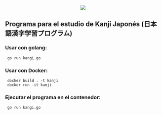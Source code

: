 <div style="text-align:center"><img src="https://programandoconro.files.wordpress.com/2019/07/cropped-net-2.png?w=300" /></div>

## Programa para el estudio de Kanji Japonés (日本語漢字学習プログラム)

### Usar con golang:     
     
     go run kangi.go

### Usar con Docker:

     docker build . -t kanji
     docker run -it kanji

### Ejecutar el programa en el contenedor:

     go run kangi.go
